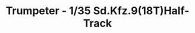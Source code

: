 ---
layout: product
title: "Trumpeter - 1/35 Sd.Kfz.9(18T)Half-Track"
price: "3400" 
desc: "N/A"
img_path: "/assets/img/TRU07275.jpg"
brand: "N/A"
available: false
special_offer: false
new: false
soon: false
cat: "010000"
subcat: "013400"
subsubcat: "0N/A"
sifra: "TRU07275"
popular: true
---